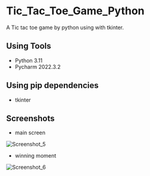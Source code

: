 # Tic_Tac_Toe_Game_Python
A Tic tac toe game by python using with tkinter.

## Using Tools
- Python 3.11
- Pycharm 2022.3.2

## Using pip dependencies
- tkinter

## Screenshots
- main screen

![Screenshot_5](https://user-images.githubusercontent.com/90706926/218709785-39901948-2c52-4e30-b22f-99bd57e63c99.png)

- winning moment

![Screenshot_6](https://user-images.githubusercontent.com/90706926/218709902-9ab0d47f-9500-4e10-bc0a-d203e2c23c9c.png)
